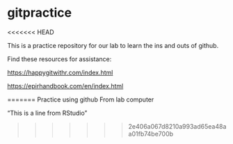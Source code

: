 # gitpractice
<<<<<<< HEAD

This is a practice repository for our lab to learn the ins and outs of github. 

Find these resources for assistance: 

https://happygitwithr.com/index.html

https://epirhandbook.com/en/index.html

=======
Practice using github
From lab computer

“This is a line from RStudio”
>>>>>>> 2e406a067d8210a993ad65ea48aa01fb74be700b

